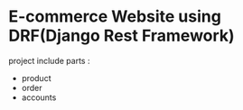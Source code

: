 # E-commerce Website using DRF(Django Rest Framework)
project include parts : 
- product 
- order 
- accounts